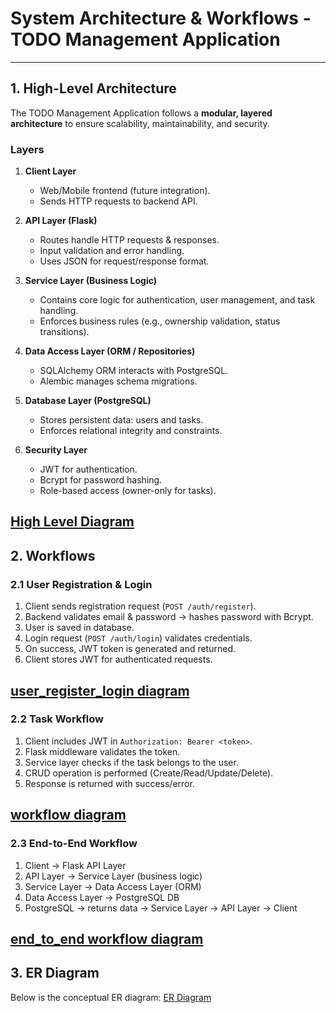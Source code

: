 # System Architecture & Workflows - TODO Management Application

---

## 1. High-Level Architecture

The TODO Management Application follows a **modular, layered architecture** to ensure scalability, maintainability, and security.

### Layers
1. **Client Layer**
   - Web/Mobile frontend (future integration).
   - Sends HTTP requests to backend API.

2. **API Layer (Flask)**
   - Routes handle HTTP requests & responses.
   - Input validation and error handling.
   - Uses JSON for request/response format.

3. **Service Layer (Business Logic)**
   - Contains core logic for authentication, user management, and task handling.
   - Enforces business rules (e.g., ownership validation, status transitions).

4. **Data Access Layer (ORM / Repositories)**
   - SQLAlchemy ORM interacts with PostgreSQL.
   - Alembic manages schema migrations.

5. **Database Layer (PostgreSQL)**
   - Stores persistent data: users and tasks.
   - Enforces relational integrity and constraints.

6. **Security Layer**
   - JWT for authentication.
   - Bcrypt for password hashing.
   - Role-based access (owner-only for tasks).

[High Level Diagram](../assests/image-1.png)
---

## 2. Workflows

### 2.1 User Registration & Login
1. Client sends registration request (`POST /auth/register`).
2. Backend validates email & password → hashes password with Bcrypt.
3. User is saved in database.
4. Login request (`POST /auth/login`) validates credentials.
5. On success, JWT token is generated and returned.
6. Client stores JWT for authenticated requests.

[user_register_login diagram ](../assests/image-4.png)
---

### 2.2 Task Workflow
1. Client includes JWT in `Authorization: Bearer <token>`.
2. Flask middleware validates the token.
3. Service layer checks if the task belongs to the user.
4. CRUD operation is performed (Create/Read/Update/Delete).
5. Response is returned with success/error.

[workflow diagram](../assests/image-2.png)
---

### 2.3 End-to-End Workflow
1. Client → Flask API Layer
2. API Layer → Service Layer (business logic)
3. Service Layer → Data Access Layer (ORM)
4. Data Access Layer → PostgreSQL DB
5. PostgreSQL → returns data → Service Layer → API Layer → Client

[end_to_end workflow diagram](../assests/image-3.png)
---

## 3. ER Diagram

Below is the conceptual ER diagram:
[ER Diagram](../assests/image.png)
